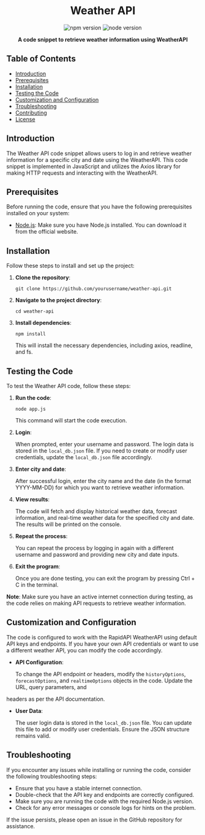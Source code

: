 
<h1 align="center">Weather API</h1>

<p align="center">
  <img src="https://img.shields.io/badge/npm-v6.14.14-red" alt="npm version">
  <img src="https://img.shields.io/badge/node-v14.17.6-green" alt="node version">
</p>

<p align="center">
  <strong>A code snippet to retrieve weather information using WeatherAPI</strong>
</p>

## Table of Contents

- [Introduction](#introduction)
- [Prerequisites](#prerequisites)
- [Installation](#installation)
- [Testing the Code](#testing-the-code)
- [Customization and Configuration](#customization-and-configuration)
- [Troubleshooting](#troubleshooting)
- [Contributing](#contributing)
- [License](#license)

## Introduction

The Weather API code snippet allows users to log in and retrieve weather information for a specific city and date using the WeatherAPI. This code snippet is implemented in JavaScript and utilizes the Axios library for making HTTP requests and interacting with the WeatherAPI.

## Prerequisites

Before running the code, ensure that you have the following prerequisites installed on your system:

- [Node.js](https://nodejs.org): Make sure you have Node.js installed. You can download it from the official website.

## Installation

Follow these steps to install and set up the project:

1. **Clone the repository**:

   ```shell
   git clone https://github.com/yourusername/weather-api.git
   ```

2. **Navigate to the project directory**:

   ```shell
   cd weather-api
   ```

3. **Install dependencies**:

   ```shell
   npm install
   ```

   This will install the necessary dependencies, including axios, readline, and fs.

## Testing the Code

To test the Weather API code, follow these steps:

1. **Run the code**:

   ```shell
   node app.js
   ```

   This command will start the code execution.

2. **Login**:

   When prompted, enter your username and password. The login data is stored in the `local_db.json` file. If you need to create or modify user credentials, update the `local_db.json` file accordingly.

3. **Enter city and date**:

   After successful login, enter the city name and the date (in the format YYYY-MM-DD) for which you want to retrieve weather information.

4. **View results**:

   The code will fetch and display historical weather data, forecast information, and real-time weather data for the specified city and date. The results will be printed on the console.

5. **Repeat the process**:

   You can repeat the process by logging in again with a different username and password and providing new city and date inputs.

6. **Exit the program**:

   Once you are done testing, you can exit the program by pressing Ctrl + C in the terminal.

**Note**: Make sure you have an active internet connection during testing, as the code relies on making API requests to retrieve weather information.

## Customization and Configuration

The code is configured to work with the RapidAPI WeatherAPI using default API keys and endpoints. If you have your own API credentials or want to use a different weather API, you can modify the code accordingly.

- **API Configuration**:

   To change the API endpoint or headers, modify the `historyOptions`, `forecastOptions`, and `realtimeOptions` objects in the code. Update the URL, query parameters, and

 headers as per the API documentation.

- **User Data**:

   The user login data is stored in the `local_db.json` file. You can update this file to add or modify user credentials. Ensure the JSON structure remains valid.

## Troubleshooting

If you encounter any issues while installing or running the code, consider the following troubleshooting steps:

- Ensure that you have a stable internet connection.
- Double-check that the API key and endpoints are correctly configured.
- Make sure you are running the code with the required Node.js version.
- Check for any error messages or console logs for hints on the problem.

If the issue persists, please open an issue in the GitHub repository for assistance.

